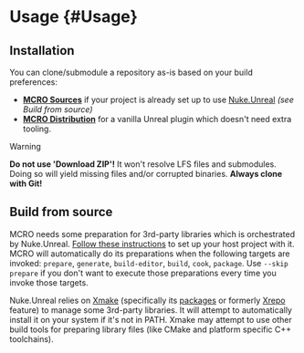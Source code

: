 # Usage {#Usage}


## Installation

You can clone/submodule a repository as-is based on your build preferences:

* **[MCRO Sources](https://github.com/microdee/mcro.git)** if your project is already set up to use [Nuke.Unreal](https://github.com/microdee/Nuke.Unreal) *(see Build from source)*
* **[MCRO Distribution](https://github.com/microdee/mcro-dist.git)** for a vanilla Unreal plugin which doesn't need extra tooling.

> [!WARNING]
> **Do not use 'Download ZIP'!** It won't resolve LFS files and submodules. Doing so will yield missing files and/or corrupted binaries. **Always clone with Git!**

## Build from source

MCRO needs some preparation for 3rd-party libraries which is orchestrated by Nuke.Unreal. [Follow these instructions](https://github.com/microdee/Nuke.Unreal?tab=readme-ov-file#install-via-remote-script) to set up your host project with it. MCRO will automatically do its preparations when the following targets are invoked: `prepare`, `generate`, `build-editor`, `build`, `cook`, `package`. Use `--skip prepare` if you don't want to execute those preparations every time you invoke those targets.

Nuke.Unreal relies on [Xmake](https://xmake.io) (specifically its [packages](https://xmake.microblock.cc) or formerly [Xrepo](https://xrepo.xmake.io) feature) to manage some 3rd-party libraries. It will attempt to automatically install it on your system if it's not in PATH. Xmake may attempt to use other build tools for preparing library files (like CMake and platform specific C++ toolchains).